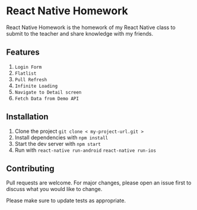 # React Native Homework
React Native Homework is the homework of my React Native class to submit to the teacher and share knowledge with my friends.

## Features

1. `Login Form`
2. `Flatlist`
3. `Pull Refresh`
4. `Infinite Loading`
5. `Navigate to Detail screen`
5. `Fetch Data from Demo API`

## Installation

1. Clone the project ```git clone < my-project-url.git >```
2. Install dependencies with `npm install`
3. Start the dev server with `npm start`
4. Run with `react-native run-android` `react-native run-ios`

## Contributing
Pull requests are welcome. For major changes, please open an issue first to discuss what you would like to change.

Please make sure to update tests as appropriate.

